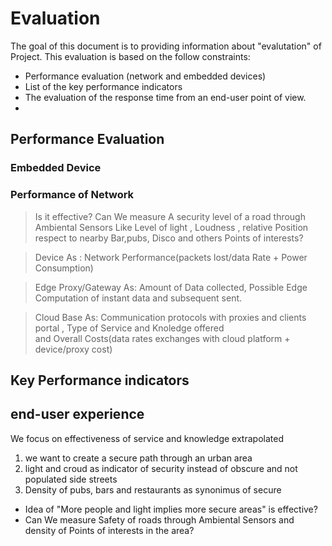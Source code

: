 # Evaluation

The goal of this document is to providing information about "evalutation" of Project. This evaluation is based on the follow constraints:

- Performance evaluation (network and embedded devices)
- List of the key performance indicators
- The evaluation of the response time from an end-user point of view.
- 
## Performance Evaluation
### Embedded Device
### Performance of Network 

> Is it effective? Can We measure A security level of a road through Ambiental Sensors Like Level of light , 
Loudness , relative Position respect to nearby Bar,pubs, Disco and others Points of interests?

> Device As : Network Performance(packets lost/data Rate + Power Consumption)

> Edge Proxy/Gateway As: Amount of Data collected, Possible Edge Computation of instant data and subsequent sent.

>Cloud Base As:  Communication protocols with proxies and clients portal , Type of Service and Knoledge offered  
and Overall Costs(data rates exchanges with cloud platform + device/proxy cost)
## Key Performance indicators

## end-user experience
We focus on effectiveness of service and knowledge extrapolated
1.  we want to create a secure path through an urban area
2. light and croud as indicator of security instead of obscure and not populated side streets
3. Density of pubs, bars and restaurants as synonimus of secure

- Idea of "More people and light implies more secure areas" is effective? 
- Can We measure Safety of roads through Ambiental Sensors and density of Points of interests in the area?
